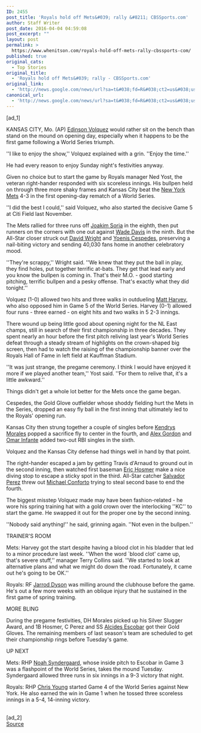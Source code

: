 ```yaml
---
ID: 2455
post_title: 'Royals hold off Mets&#039; rally &#8211; CBSSports.com'
author: Staff Writer
post_date: 2016-04-04 04:59:08
post_excerpt: ""
layout: post
permalink: >
  https://www.whenitson.com/royals-hold-off-mets-rally-cbssports-com/
published: true
original_cats:
  - Top Stories
original_title:
  - 'Royals hold off Mets&#039; rally - CBSSports.com'
original_link:
  - 'http://news.google.com/news/url?sa=t&#038;fd=R&#038;ct2=us&#038;usg=AFQjCNENPpzQ9w-lklDljDubFpWUVSdYTg&#038;clid=c3a7d30bb8a4878e06b80cf16b898331&#038;cid=52779073954782&#038;ei=m_QBV7DbBsiwhAH72qeABQ&#038;url=http://www.cbssports.com/mlb/gametracker/recap/MLB_20160403_NYM@KC/royals-hold-off-mets-4-3-in-opening-rematch-of-world-series'
canonical_url:
  - 'http://news.google.com/news/url?sa=t&#038;fd=R&#038;ct2=us&#038;usg=AFQjCNENPpzQ9w-lklDljDubFpWUVSdYTg&#038;clid=c3a7d30bb8a4878e06b80cf16b898331&#038;cid=52779073954782&#038;ei=m_QBV7DbBsiwhAH72qeABQ&#038;url=http://www.cbssports.com/mlb/gametracker/recap/MLB_20160403_NYM@KC/royals-hold-off-mets-4-3-in-opening-rematch-of-world-series'
---
```

 [ad_1]
<br><div itemprop="articleBody" readability="132.06568848758"><!-- T25541164 for MLB_20160403_NYM@KC --><p>KANSAS CITY, Mo. (AP)  <a class="playerLink" href="http://www.cbssports.com/mlb/players/playerpage/564090/edinson-volquez">Edinson Volquez</a> would rather sit on the bench than stand on the mound on opening day, especially when it happens to be the first game following a World Series triumph.</p><p>''I like to enjoy the show,'' Volquez explained with a grin. ''Enjoy the time.''</p><p>He had every reason to enjoy Sunday night's festivities anyway.</p><p>Given no choice but to start the game by Royals manager Ned Yost, the veteran right-hander responded with six scoreless innings. His bullpen held on through three more shaky frames and Kansas City beat the <a href="http://www.cbssports.com/mlb/teams/page/NYM/new-york-mets">New York Mets</a> 4-3 in the first opening-day rematch of a World Series.</p><p>''I did the best I could,'' said Volquez, who also started the decisive Game 5 at Citi Field last November.</p><p>The Mets rallied for three runs off <a class="playerLink" href="http://www.cbssports.com/mlb/players/playerpage/1182834/joakim-soria">Joakim Soria</a> in the eighth, then put runners on the corners with one out against <a class="playerLink" href="http://www.cbssports.com/mlb/players/playerpage/1231630/wade-davis">Wade Davis</a> in the ninth. But the All-Star closer struck out <a class="playerLink" href="http://www.cbssports.com/mlb/players/playerpage/483349/david-wright">David Wright</a> and <a class="playerLink" href="http://www.cbssports.com/mlb/players/playerpage/1953406/yoenis-cespedes">Yoenis Cespedes</a>, preserving a nail-biting victory and sending 40,030 fans home in another celebratory mood.</p><p>''They're scrappy,'' Wright said. ''We knew that they put the ball in play, they find holes, put together terrific at-bats. They get that lead early and you know the bullpen is coming in. That's their M.O. - good starting pitching, terrific bullpen and a pesky offense. That's exactly what they did tonight.''</p><p>Volquez (1-0) allowed two hits and three walks in outdueling <a class="playerLink" href="http://www.cbssports.com/mlb/players/playerpage/1765811/matt-harvey">Matt Harvey</a>, who also opposed him in Game 5 of the World Series. Harvey (0-1) allowed four runs - three earned - on eight hits and two walks in 5 2-3 innings.</p><p>There wound up being little good about opening night for the NL East champs, still in search of their first championship in three decades. They spent nearly an hour before the first pitch reliving last year's World Series defeat through a steady stream of highlights on the crown-shaped big screen, then had to watch the raising of the championship banner over the Royals Hall of Fame in left field at Kauffman Stadium.</p><p>''It was just strange, the pregame ceremony. I think I would have enjoyed it more if we played another team,'' Yost said. ''For them to relive that, it's a little awkward.''</p><p>Things didn't get a whole lot better for the Mets once the game began.</p><p>Cespedes, the Gold Glove outfielder whose shoddy fielding hurt the Mets in the Series, dropped an easy fly ball in the first inning that ultimately led to the Royals' opening run.</p><p>Kansas City then strung together a couple of singles before <a class="playerLink" href="http://www.cbssports.com/mlb/players/playerpage/534114/kendrys-morales">Kendrys Morales</a> popped a sacrifice fly to center in the fourth, and <a class="playerLink" href="http://www.cbssports.com/mlb/players/playerpage/593271/alex-gordon">Alex Gordon</a> and <a class="playerLink" href="http://www.cbssports.com/mlb/players/playerpage/225374/omar-infante">Omar Infante</a> added two-out RBI singles in the sixth.</p><p>Volquez and the Kansas City defense had things well in hand by that point.</p><p>The right-hander escaped a jam by getting Travis d'Arnaud to ground out in the second inning, then watched first baseman <a class="playerLink" href="http://www.cbssports.com/mlb/players/playerpage/1669561/eric-hosmer">Eric Hosmer</a> make a nice diving stop to escape a sticky spot in the third. All-Star catcher <a class="playerLink" href="http://www.cbssports.com/mlb/players/playerpage/1793168/salvador-perez">Salvador Perez</a> threw out <a class="playerLink" href="http://www.cbssports.com/mlb/players/playerpage/2135247/michael-conforto">Michael Conforto</a> trying to steal second base to end the fourth.</p><p>The biggest misstep Volquez made may have been fashion-related - he wore his spring training hat with a gold crown over the interlocking ''KC'' to start the game. He swapped it out for the proper one by the second inning.</p><p>''Nobody said anything!'' he said, grinning again. ''Not even in the bullpen.''</p><p>TRAINER'S ROOM</p><p>Mets: Harvey got the start despite having a blood clot in his bladder that led to a minor procedure last week. ''When the word `blood clot' came up, that's severe stuff,'' manager Terry Collins said. ''We started to look at alternative plans and what we might do down the road. Fortunately, it came out he's going to be OK.''</p><p>Royals: RF <a class="playerLink" href="http://www.cbssports.com/mlb/players/playerpage/1725411/jarrod-dyson">Jarrod Dyson</a> was milling around the clubhouse before the game. He's out a few more weeks with an oblique injury that he sustained in the first game of spring training.</p><p>MORE BLING</p><p>During the pregame festivities, DH Morales picked up his Silver Slugger Award, and 1B Hosmer, C Perez and SS <a class="playerLink" href="http://www.cbssports.com/mlb/players/playerpage/547241/alcides-escobar">Alcides Escobar</a> got their Gold Gloves. The remaining members of last season's team are scheduled to get their championship rings before Tuesday's game.</p><p>UP NEXT</p><p>Mets: RHP <a class="playerLink" href="http://www.cbssports.com/mlb/players/playerpage/1757988/noah-syndergaard">Noah Syndergaard</a>, whose inside pitch to Escobar in Game 3 was a flashpoint of the World Series, takes the mound Tuesday. Syndergaard allowed three runs in six innings in a 9-3 victory that night.</p><p>Royals: RHP <a class="playerLink" href="http://www.cbssports.com/mlb/players/playerpage/517762/chris-young">Chris Young</a> started Game 4 of the World Series against New York. He also earned the win in Game 1 when he tossed three scoreless innings in a 5-4, 14-inning victory.</p></div>
<br>[ad_2]
<br><a href="http://news.google.com/news/url?sa=t&#038;fd=R&#038;ct2=us&#038;usg=AFQjCNENPpzQ9w-lklDljDubFpWUVSdYTg&#038;clid=c3a7d30bb8a4878e06b80cf16b898331&#038;cid=52779073954782&#038;ei=m_QBV7DbBsiwhAH72qeABQ&#038;url=http://www.cbssports.com/mlb/gametracker/recap/MLB_20160403_NYM@KC/royals-hold-off-mets-4-3-in-opening-rematch-of-world-series">Source </a>